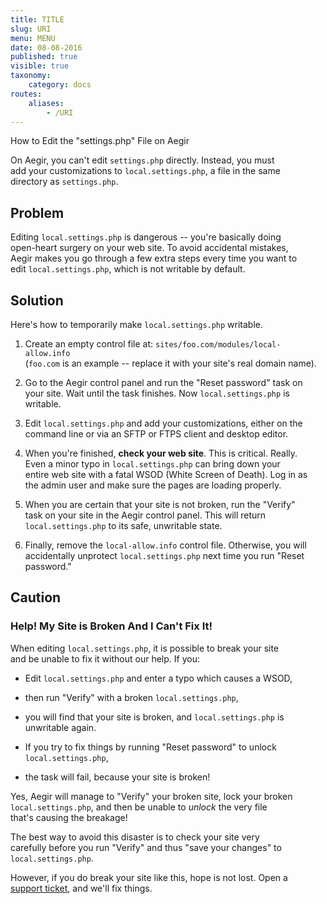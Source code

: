 ```yaml
---
title: TITLE
slug: URI
menu: MENU
date: 08-08-2016
published: true
visible: true
taxonomy:
    category: docs
routes:
    aliases:
        - /URI
---
```

How to Edit the "settings.php" File on Aegir

On Aegir, you can't edit `settings.php` directly. Instead, you must\
add your customizations to `local.settings.php`, a file in the same\
directory as `settings.php`.

Problem
-------

Editing `local.settings.php` is dangerous -- you're basically doing\
open-heart surgery on your web site. To avoid accidental mistakes,\
Aegir makes you go through a few extra steps every time you want to\
edit `local.settings.php`, which is not writable by default.

Solution
--------

Here's how to temporarily make `local.settings.php` writable.

1.  Create an empty control file at:
    `sites/foo.com/modules/local-allow.info`\
    (`foo.com` is an example -- replace it with your site's real
    domain name).

1.  Go to the Aegir control panel and run the "Reset password" task on\
    your site. Wait until the task finishes. Now `local.settings.php`
    is\
    writable.

1.  Edit `local.settings.php` and add your customizations, either on
    the\
    command line or via an SFTP or FTPS client and desktop editor.

1.  When you're finished, **check your web site**. This is critical.
    Really.\
    Even a minor typo in `local.settings.php` can bring down your\
    entire web site with a fatal WSOD (White Screen of Death). Log in
    as\
    the admin user and make sure the pages are loading properly.

1.  When you are certain that your site is not broken, run the "Verify"\
    task on your site in the Aegir control panel. This will return\
    `local.settings.php` to its safe, unwritable state.

1.  Finally, remove the `local-allow.info` control file. Otherwise, you
    will\
    accidentally unprotect `local.settings.php` next time you run
    "Reset\
    password."

Caution
-------

### Help! My Site is Broken And I Can't Fix It!

When editing `local.settings.php`, it is possible to break your site\
and be unable to fix it without our help. If you:

-   Edit `local.settings.php` and enter a typo which causes a WSOD,

-   then run "Verify" with a broken `local.settings.php`,

-   you will find that your site is broken, and `local.settings.php` is\
    unwritable again.

-   If you try to fix things by running "Reset password" to unlock\
    `local.settings.php`,

-   the task will fail, because your site is broken!

Yes, Aegir will manage to "Verify" your broken site, lock your broken\
`local.settings.php`, and then be unable to *unlock* the very file\
that's causing the breakage!

The best way to avoid this disaster is to check your site very\
carefully before you run "Verify" and thus "save your changes" to\
`local.settings.php`.

However, if you do break your site like this, hope is not lost. Open a\
[support ticket](http://omega8.cc/support), and we'll fix things.
